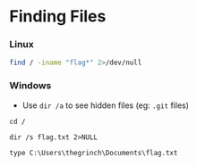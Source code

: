 # Finding Files

### Linux

```bash
find / -iname "flag*" 2>/dev/null
```

### Windows

* Use `dir /a` to see hidden files (eg: `.git` files)

```shell
cd /
```

```shell
dir /s flag.txt 2>NULL
```

```shell
type C:\Users\thegrinch\Documents\flag.txt
```
